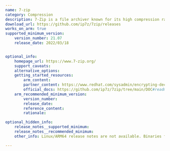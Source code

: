 ```yaml
---
name: 7-zip
category: Compression
description: 7-Zip is a file archiver known for its high compression ratio, supports various formats including ZIP, 7z, TAR, and RAR, and offers strong AES-256 encryption.
download_url: https://github.com/ip7z/7zip/releases
works_on_arm: true
supported_minimum_version:
    version_number: 21.07
    release_date: 2022/03/18


optional_info:
    homepage_url: https://www.7-zip.org/
    support_caveats:
    alternative_options:
    getting_started_resources:
        arm_content: 
        partner_content: https://www.redhat.com/sysadmin/encrypting-decrypting-7zip
        official_docs: https://github.com/ip7z/7zip/tree/main/DOC#readme 
    arm_recommended_minimum_version:
        version_number:
        release_date:
        reference_content:
        rationale: 

optional_hidden_info:
    release_notes__supported_minimum:
    release_notes__recommended_minimum:
    other_info: Linux/ARM64 release notes are not available. Binaries for linux ARM64 are released from [21.07 version](https://github.com/ip7z/7zip/releases/tag/21.07).

---
```


